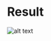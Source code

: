# Result

![alt text](https://github.com/soarbear/Machine_Learning/blob/master/adaboost/adaboost_test.png)
